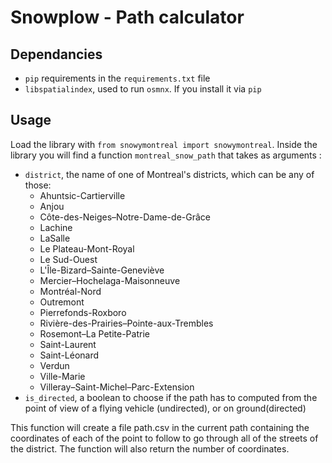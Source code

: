 # Snowplow - Path calculator

## Dependancies
- `pip` requirements in the `requirements.txt` file
- `libspatialindex`, used to run `osmnx`. If you install it via `pip`

## Usage

Load the library with `from snowymontreal import snowymontreal`.
Inside the library you will find a function `montreal_snow_path` that takes as arguments :
- `district`, the name of one of Montreal's districts, which can be any of those:
    - Ahuntsic-Cartierville
    - Anjou
    - Côte-des-Neiges–Notre-Dame-de-Grâce
    - Lachine
    - LaSalle
    - Le Plateau-Mont-Royal
    - Le Sud-Ouest
    - L'Île-Bizard–Sainte-Geneviève
    - Mercier–Hochelaga-Maisonneuve
    - Montréal-Nord
    - Outremont
    - Pierrefonds-Roxboro
    - Rivière-des-Prairies–Pointe-aux-Trembles
    - Rosemont–La Petite-Patrie
    - Saint-Laurent
    - Saint-Léonard
    - Verdun
    - Ville-Marie
    - Villeray–Saint-Michel–Parc-Extension
- `is_directed`, a boolean to choose if the path has to computed from the point of view
of a flying vehicle (undirected), or on ground(directed)

This function will create a file path.csv in the current path containing the coordinates of each of the point to follow to go through
all of the streets of the district.
The function will also return the number of coordinates.
